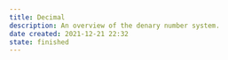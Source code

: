 ```yaml
---
title: Decimal
description: An overview of the denary number system.
date created: 2021-12-21 22:32
state: finished
---
```


